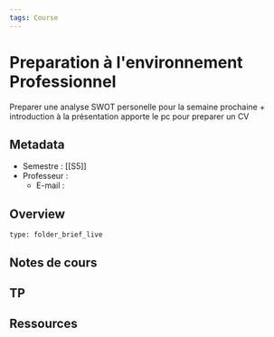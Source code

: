 ```yaml
---
tags: Course
---
```


# Preparation à l'environnement Professionnel 
Preparer une analyse SWOT personelle pour la semaine prochaine + introduction à la présentation
apporte le pc pour preparer un CV 
## Metadata 
* Semestre : [[S5]]
* Professeur : 
	* E-mail :
## Overview
 
```ccard
type: folder_brief_live
```
 
## Notes de cours
## TP
## Ressources 